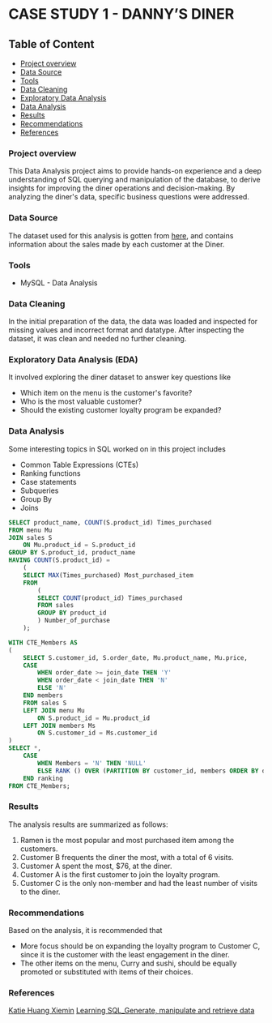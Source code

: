 # CASE STUDY 1 - DANNY’S DINER


## Table of Content
- [Project overview](#project-overview)
- [Data Source](#data-source)
- [Tools](#tools)
- [Data Cleaning](#data-cleaning)
- [Exploratory Data Analysis](#exploratory-data-analysis)
- [Data Analysis](#data-analysis)
- [Results](#results)
- [Recommendations](#recommendations)
- [References](#references)

  
### Project overview
This Data Analysis project aims to provide hands-on experience and a deep understanding of SQL querying and manipulation of the database, to derive insights for improving the diner operations and decision-making. By analyzing the diner's data, specific business questions were addressed.


### Data Source
The dataset used for this analysis is  gotten from [here](https://www.db-fiddle.com/f/2rM8RAnq7h5LLDTzZiRWcd/138), and contains information about the sales made by each customer at the Diner. 


### Tools
- MySQL - Data Analysis


### Data Cleaning
In the initial preparation of the data, the data was loaded and inspected for missing values and incorrect format and datatype. After inspecting the dataset, it was clean and needed no further cleaning.


### Exploratory Data Analysis (EDA)
It involved exploring the diner dataset to answer key questions like
- Which item on the menu is the customer's favorite?
- Who is the most valuable customer?
- Should the existing customer loyalty program be expanded?


### Data Analysis
Some interesting topics in SQL worked on in this project includes
- Common Table Expressions (CTEs)
- Ranking functions
- Case statements
- Subqueries
- Group By
- Joins

```sql
SELECT product_name, COUNT(S.product_id) Times_purchased
FROM menu Mu
JOIN sales S
	ON Mu.product_id = S.product_id
GROUP BY S.product_id, product_name
HAVING COUNT(S.product_id) =
	(
    SELECT MAX(Times_purchased) Most_purchased_item
    FROM 
		(
		SELECT COUNT(product_id) Times_purchased
		FROM sales
		GROUP BY product_id
		) Number_of_purchase
	);
```

```sql
WITH CTE_Members AS
(
	SELECT S.customer_id, S.order_date, Mu.product_name, Mu.price,
	CASE
		WHEN order_date >= join_date THEN 'Y'
		WHEN order_date < join_date THEN 'N'
		ELSE 'N'
	END members
	FROM sales S
	LEFT JOIN menu Mu
		ON S.product_id = Mu.product_id
	LEFT JOIN members Ms
		ON S.customer_id = Ms.customer_id
)
SELECT *,
    CASE 
		WHEN Members = 'N' THEN 'NULL'
		ELSE RANK () OVER (PARTITION BY customer_id, members ORDER BY order_date)
	END ranking
FROM CTE_Members;
```


### Results
The analysis results are summarized as follows:
1. Ramen is the most popular and most purchased item among the customers.
2. Customer B frequents the diner the most, with a total of 6 visits.
3. Customer A spent the most, $76,  at the diner.
4. Customer A is the first customer to join the loyalty program.
5. Customer C is the only non-member and had the least number of visits to the diner.


### Recommendations
Based on the analysis, it is recommended that 
- More focus should be on expanding the loyalty program to Customer C, since it is the customer with the least engagement in the diner.
- The other items on the menu, Curry and sushi, should be equally promoted or substituted with items of their choices.


### References
[Katie Huang Xiemin](https://medium.com/analytics-vidhya/8-week-sql-challenge-case-study-week-1-dannys-diner-2ba026c897ab)
[Learning SQL_Generate, manipulate and retrieve data](https://www.oreilly.com/library/view/learning-sql-3rd/9781492057604/)

